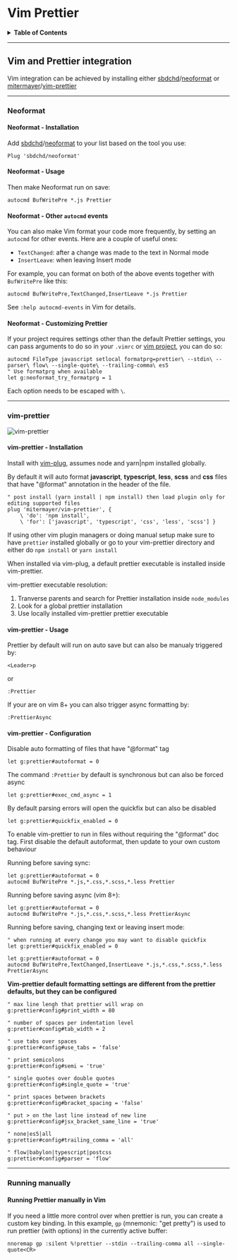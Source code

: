 # Vim Prettier

<details>
<summary><strong>Table of Contents</strong></summary>

- [Vim and Prettier integration](#vim-and-prettier-integration)
  * [Neoformat](#neoformat)
    + [Neoformat - Installation](#neoformat---installation)
    + [Neoformat - Usage](#neoformat---usage)
    + [Neoformat - Other autocmd events](#neoformat---other-autocmd-events)
    + [Neoformat - Customizing Prettier](#neoformat---customizing-prettier)
  * [vim-pretier](#vim-prettier-1)
    + [vim-prettier - Installation](#vim-prettier---installation)
    + [vim-prettier - Usage](#vim-prettier---usage)
    + [vim-prettier - Configuration](#vim-prettier---configuration)
  * [Running manualy](#running-manually)
    + [Running Prettier manually in Vim](#running-prettier-manually-in-vim)
</details>

--------------------------------------------------------------------------------

## Vim and Prettier integration

Vim integration can be achieved by installing either [sbdchd](https://github.com/sbdchd)/[neoformat](https://github.com/sbdchd/neoformat) or [mitermayer](https://github.com/mitermayer)/[vim-prettier](https://github.com/mitermayer/vim-prettier)

--------------------------------------------------------------------------------

### Neoformat 

#### Neoformat - Installation

Add [sbdchd](https://github.com/sbdchd)/[neoformat](https://github.com/sbdchd/neoformat) to your list based on the tool you use:

```vim
Plug 'sbdchd/neoformat'
```

#### Neoformat - Usage

Then make Neoformat run on save:

```vim
autocmd BufWritePre *.js Prettier
```

#### Neoformat - Other `autocmd` events

You can also make Vim format your code more frequently, by setting an `autocmd` for other events. Here are a couple of useful ones:

* `TextChanged`: after a change was made to the text in Normal mode
* `InsertLeave`: when leaving Insert mode

For example, you can format on both of the above events together with `BufWritePre` like this:

```vim
autocmd BufWritePre,TextChanged,InsertLeave *.js Prettier
```

See `:help autocmd-events` in Vim for details.

#### Neoformat - Customizing Prettier 

If your project requires settings other than the default Prettier settings, you can pass arguments to do so in your `.vimrc` or [vim project](http://vim.wikia.com/wiki/Project_specific_settings), you can do so:

```vim
autocmd FileType javascript setlocal formatprg=prettier\ --stdin\ --parser\ flow\ --single-quote\ --trailing-comma\ es5
" Use formatprg when available
let g:neoformat_try_formatprg = 1
```

Each option needs to be escaped with `\`.

--------------------------------------------------------------------------------

### vim-prettier

![vim-prettier](https://raw.githubusercontent.com/mitermayer/vim-prettier/master/media/vim-prettier.gif?raw=true "vim-prettier")
 
#### vim-prettier - Installation

Install with [vim-plug](https://github.com/junegunn/vim-plug), assumes node and yarn|npm installed globally.

By default it will auto format **javascript**, **typescript**, **less**, **scss** and **css** files that have "@format" annotation in the header of the file.

```vim
" post install (yarn install | npm install) then load plugin only for editing supported files
plug 'mitermayer/vim-prettier', { 
    \ 'do': 'npm install', 
    \ 'for': ['javascript', 'typescript', 'css', 'less', 'scss'] } 
```

If using other vim plugin managers or doing manual setup make sure to have `prettier` installed globally or go to your vim-prettier directory and either do `npm install` or `yarn install`

When installed via vim-plug, a default prettier executable is installed inside vim-prettier.

vim-prettier executable resolution:

1. Tranverse parents and search for Prettier installation inside `node_modules`
2. Look for a global prettier installation
3. Use locally installed vim-prettier prettier executable

#### vim-prettier - Usage

Prettier by default will run on auto save but can also be manualy triggered by:

```vim
<Leader>p
```
or 
```vim
:Prettier
```

If your are on vim 8+ you can also trigger async formatting by:

```vim
:PrettierAsync
```

#### vim-prettier - Configuration

Disable auto formatting of files that have "@format" tag 

```vim
let g:prettier#autoformat = 0
```

The command `:Prettier` by default is synchronous but can also be forced async

```vim
let g:prettier#exec_cmd_async = 1
```

By default parsing errors will open the quickfix but can also be disabled

```vim
let g:prettier#quickfix_enabled = 0
```

To enable vim-prettier to run in files without requiring the "@format" doc tag.
First disable the default autoformat, then update to your own custom behaviour

Running before saving sync:

```vim
let g:prettier#autoformat = 0
autocmd BufWritePre *.js,*.css,*.scss,*.less Prettier
```

Running before saving async (vim 8+):

```vim
let g:prettier#autoformat = 0
autocmd BufWritePre *.js,*.css,*.scss,*.less PrettierAsync
```

Running before saving, changing text or leaving insert mode: 

```vim
" when running at every change you may want to disable quickfix
let g:prettier#quickfix_enabled = 0

let g:prettier#autoformat = 0
autocmd BufWritePre,TextChanged,InsertLeave *.js,*.css,*.scss,*.less PrettierAsync
```

**Vim-prettier default formatting settings are different from the prettier defaults, but they can be configured** 

```vim
" max line lengh that prettier will wrap on
g:prettier#config#print_width = 80

" number of spaces per indentation level
g:prettier#config#tab_width = 2

" use tabs over spaces
g:prettier#config#use_tabs = 'false'

" print semicolons
g:prettier#config#semi = 'true'

" single quotes over double quotes
g:prettier#config#single_quote = 'true' 

" print spaces between brackets
g:prettier#config#bracket_spacing = 'false' 

" put > on the last line instead of new line
g:prettier#config#jsx_bracket_same_line = 'true' 

" none|es5|all
g:prettier#config#trailing_comma = 'all'

" flow|babylon|typescript|postcss
g:prettier#config#parser = 'flow'

```
--------------------------------------------------------------------------------

### Running manually  

#### Running Prettier manually in Vim

If you need a little more control over when prettier is run, you can create a
custom key binding. In this example, `gp` (mnemonic: "get pretty") is used to
run prettier (with options) in the currently active buffer:

```vim
nnoremap gp :silent %!prettier --stdin --trailing-comma all --single-quote<CR>
```
